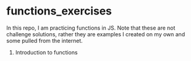 # functions_exercises
In this repo, I am practicing functions in JS. Note that these are not challenge solutions, rather they are examples I created on my own and some pulled from the internet. 

1. Introduction to functions
